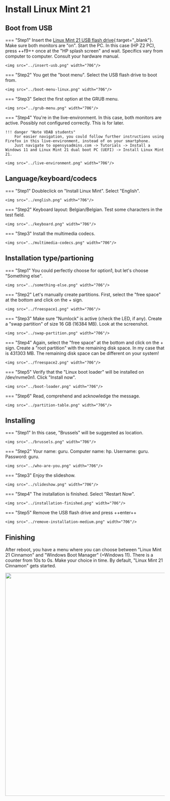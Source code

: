 # Install Linux Mint 21

## Boot from USB
=== "Step1"
    Insert the [Linux Mint 21 USB flash drive](../../howtos/linuxmint21-bootable-usb-flash-drive/index.md){:target="_blank"}. Make sure both monitors are "on". Start the PC. In this case (HP Z2 PC), press ++f9++ once at the "HP splash screen" and wait. Specifics vary from computer to computer. Consult your hardware manual.

    <img src="../insert-usb.png" width="706"/>

=== "Step2"
    You get the "boot menu". Select the USB flash drive to boot from.

    <img src="../boot-menu-linux.png" width="706"/>

=== "Step3"
    Select the first option at the GRUB menu.

    <img src="../grub-menu.png" width="706"/>

=== "Step4"
    You're in the live-environment. In this case, both monitors are active. Possibly not configured correctly. This is for later.

    !!! danger "Note VDAB students"
        For easier navigation, you could follow further instructions using Firefox in this live-environment, instead of on your smartphone.
        Just navigate to opensysadmins.com -> Tutorials -> Install a Windows 11 and Linux Mint 21 dual boot PC (UEFI) -> Install Linux Mint 21.

    <img src="../live-environment.png" width="706"/>

## Language/keyboard/codecs
=== "Step1"
    Doubleclick on "Install Linux Mint". Select "English".

    <img src="../english.png" width="706"/>

=== "Step2"
    Keyboard layout: Belgian/Belgian. Test some characters in the test field.

    <img src="../keyboard.png" width="706"/>

=== "Step3"
    Install the multimedia codecs.

    <img src="../multimedia-codecs.png" width="706"/>


## Installation type/partioning
=== "Step1"
    You could perfectly choose for option1, but let's choose "Something else".

    <img src="../something-else.png" width="706"/>

=== "Step2"
    Let's manually create partitions. First, select the "free space" at the bottom and click on the + sign.

    <img src="../freespace1.png" width="706"/>

=== "Step3"
    Make sure "Numlock" is active (check the LED, if any). Create a "swap partition" of size 16 GB (16384 MB). Look at the screenshot.

    <img src="../swap-partition.png" width="706"/>

=== "Step4"
    Again, select the "free space" at the bottom and click on the + sign. Create a "root partition" with the remaining disk space. In my case that is 431303 MB. The remaining disk space can be different on your system!

    <img src="../freespace2.png" width="706"/>

=== "Step5"
    Verify that the "Linux boot loader" will be installed on /dev/nvme0n1. Click "Install now".

    <img src="../boot-loader.png" width="706"/>

=== "Step6"
    Read, comprehend and acknowledge the message.

    <img src="../partition-table.png" width="706"/>

## Installing
=== "Step1"
    In this case, "Brussels" will be suggested as location.

    <img src="../brussels.png" width="706"/>

=== "Step2"
    Your name: guru. Computer name: hp. Username: guru. Password: guru.

    <img src="../who-are-you.png" width="706"/>

=== "Step3"
    Enjoy the slideshow.

    <img src="../slideshow.png" width="706"/>

=== "Step4"
    The installation is finished. Select "Restart Now".

    <img src="../installation-finished.png" width="706"/>

=== "Step5"
    Remove the USB flash drive and press ++enter++

    <img src="../remove-installation-medium.png" width="706"/>

## Finishing
After reboot, you have a menu where you can choose between "Linux Mint 21 Cinnamon" and "Windows Boot Manager" (=Windows 11).
There is a counter from 10s to 0s. Make your choice in time. By default, "Linux Mint 21 Cinnamon" gets started.

<img src="../grub-linux-windows.png" width="706"/>
